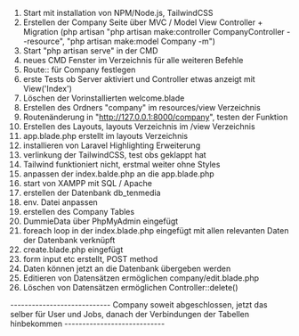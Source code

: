 1. Start mit installation von NPM/Node.js, TailwindCSS
2. Erstellen der Company Seite über MVC / Model View Controller + Migration (php artisan "php artisan make:controller CompanyController --resource", "php artisan make:model Company -m")
3. Start "php artisan serve" in der CMD
4. neues CMD Fenster im Verzeichnis für alle weiteren Befehle
5. Route:: für Company festlegen 
6. erste Tests ob Server aktiviert und Controller etwas anzeigt mit View('Index')
7. Löschen der Vorinstallierten welcome.blade
8. Erstellen des Ordners "company" im resources/view Verzeichnis
9. Routenänderung in "http://127.0.0.1:8000/company", testen der Funktion
10. Erstellen des Layouts, layouts Verzeichnis im /view Verzeichnis
11. app.blade.php erstellt im layouts Verzeichnis
12. installieren von Laravel Highlighting Erweiterung
13. verlinkung der TailwindCSS, test obs geklappt hat
14. Tailwind funktioniert nicht,  erstmal weiter ohne Styles
15. anpassen der index.balde.php an die app.blade.php
16. start von XAMPP mit SQL / Apache
17. erstellen der Datenbank db_tenmedia
18. env. Datei anpassen
19. erstellen des Company Tables
20. DummieData über PhpMyAdmin eingefügt
21. foreach loop in der index.blade.php eingefügt mit allen relevanten Daten der Datenbank verknüpft
22. create.blade.php eingefügt
23. form input etc erstellt, POST method
24. Daten können jetzt an die Datenbank übergeben werden
25. Editieren von Datensätzen ermöglichen company/edit.blade.php
26. Löschen von Datensätzen ermöglichen Controller::delete()

---------------------------- Company soweit abgeschlossen, jetzt das selber für User und Jobs, danach der Verbindungen der Tabellen hinbekommen ----------------------------